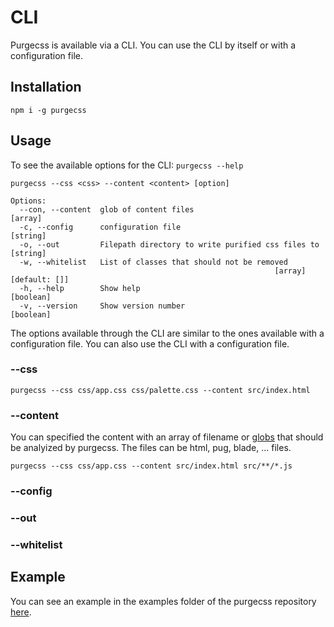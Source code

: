 # CLI

Purgecss is available via a CLI. You can use the CLI by itself or with a configuration file.

## Installation

```
npm i -g purgecss
```

## Usage

To see the available options for the CLI: `purgecss --help`

```
purgecss --css <css> --content <content> [option]

Options:
  --con, --content  glob of content files                                [array]
  -c, --config      configuration file                                  [string]
  -o, --out         Filepath directory to write purified css files to   [string]
  -w, --whitelist   List of classes that should not be removed
                                                           [array] [default: []]
  -h, --help        Show help                                          [boolean]
  -v, --version     Show version number                                [boolean]
```

The options available through the CLI are similar to the ones available with a configuration file. You can also use the CLI with a configuration file.

### --css

```
purgecss --css css/app.css css/palette.css --content src/index.html
```

### --content

You can specified the content with an array of filename or [globs](https://github.com/isaacs/node-glob/blob/master/README.md#glob-primer) that should be analyized by purgecss. The files can be html, pug, blade, ... files.

```
purgecss --css css/app.css --content src/index.html src/**/*.js
```

### --config

### --out

### --whitelist

## Example

You can see an example in the examples folder of the purgecss repository [here](https://github.com/FullHuman/purgecss/tree/master/examples/cli/config-file).


